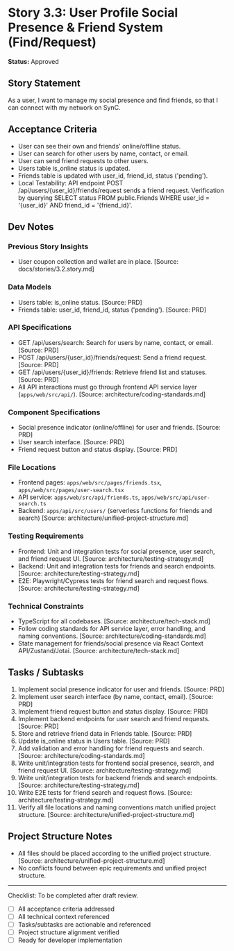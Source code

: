 # Story 3.3: User Profile Social Presence & Friend System (Find/Request)

**Status:** Approved

## Story Statement
As a user,
I want to manage my social presence and find friends,
so that I can connect with my network on SynC.

## Acceptance Criteria
- User can see their own and friends' online/offline status.
- User can search for other users by name, contact, or email.
- User can send friend requests to other users.
- Users table is_online status is updated.
- Friends table is updated with user_id, friend_id, status ('pending').
- Local Testability: API endpoint POST /api/users/{user_id}/friends/request sends a friend request. Verification by querying SELECT status FROM public.Friends WHERE user_id = '{user_id}' AND friend_id = '{friend_id}'.

## Dev Notes
### Previous Story Insights
- User coupon collection and wallet are in place. [Source: docs/stories/3.2.story.md]

### Data Models
- Users table: is_online status. [Source: PRD]
- Friends table: user_id, friend_id, status ('pending'). [Source: PRD]

### API Specifications
- GET /api/users/search: Search for users by name, contact, or email. [Source: PRD]
- POST /api/users/{user_id}/friends/request: Send a friend request. [Source: PRD]
- GET /api/users/{user_id}/friends: Retrieve friend list and statuses. [Source: PRD]
- All API interactions must go through frontend API service layer (`apps/web/src/api/`). [Source: architecture/coding-standards.md]

### Component Specifications
- Social presence indicator (online/offline) for user and friends. [Source: PRD]
- User search interface. [Source: PRD]
- Friend request button and status display. [Source: PRD]

### File Locations
- Frontend pages: `apps/web/src/pages/friends.tsx`, `apps/web/src/pages/user-search.tsx`
- API service: `apps/web/src/api/friends.ts`, `apps/web/src/api/user-search.ts`
- Backend: `apps/api/src/users/` (serverless functions for friends and search)
[Source: architecture/unified-project-structure.md]

### Testing Requirements
- Frontend: Unit and integration tests for social presence, user search, and friend request UI. [Source: architecture/testing-strategy.md]
- Backend: Unit and integration tests for friends and search endpoints. [Source: architecture/testing-strategy.md]
- E2E: Playwright/Cypress tests for friend search and request flows. [Source: architecture/testing-strategy.md]

### Technical Constraints
- TypeScript for all codebases. [Source: architecture/tech-stack.md]
- Follow coding standards for API service layer, error handling, and naming conventions. [Source: architecture/coding-standards.md]
- State management for friends/social presence via React Context API/Zustand/Jotai. [Source: architecture/tech-stack.md]

## Tasks / Subtasks
1. Implement social presence indicator for user and friends. [Source: PRD]
2. Implement user search interface (by name, contact, email). [Source: PRD]
3. Implement friend request button and status display. [Source: PRD]
4. Implement backend endpoints for user search and friend requests. [Source: PRD]
5. Store and retrieve friend data in Friends table. [Source: PRD]
6. Update is_online status in Users table. [Source: PRD]
7. Add validation and error handling for friend requests and search. [Source: architecture/coding-standards.md]
8. Write unit/integration tests for frontend social presence, search, and friend request UI. [Source: architecture/testing-strategy.md]
9. Write unit/integration tests for backend friends and search endpoints. [Source: architecture/testing-strategy.md]
10. Write E2E tests for friend search and request flows. [Source: architecture/testing-strategy.md]
11. Verify all file locations and naming conventions match unified project structure. [Source: architecture/unified-project-structure.md]

## Project Structure Notes
- All files should be placed according to the unified project structure. [Source: architecture/unified-project-structure.md]
- No conflicts found between epic requirements and unified project structure.

---

Checklist: To be completed after draft review.
- [ ] All acceptance criteria addressed
- [ ] All technical context referenced
- [ ] Tasks/subtasks are actionable and referenced
- [ ] Project structure alignment verified
- [ ] Ready for developer implementation 